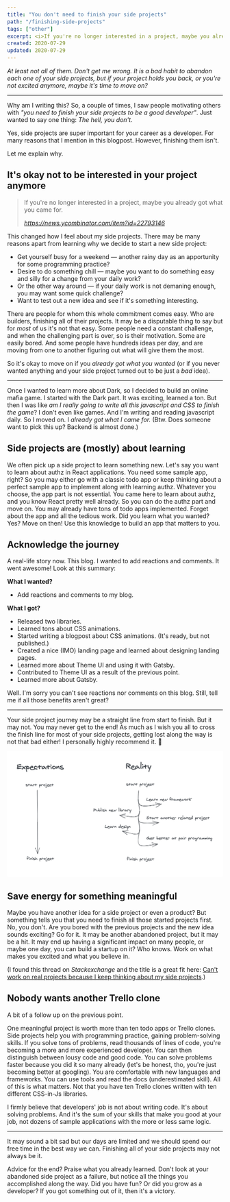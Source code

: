 ```yaml
---
title: "You don't need to finish your side projects"
path: "/finishing-side-projects"
tags: ["other"]
excerpt: <i>If you're no longer interested in a project, maybe you already got what you came for?</i>
created: 2020-07-29
updated: 2020-07-29
---
```


_At least not all of them. Don't get me wrong. It is a bad habit to abandon each one of your side projects, but if your project holds you back, or you're not excited anymore, maybe it's time to move on?_

---

Why am I writing this? So, a couple of times, I saw people motivating others with _"you need to finish your side projects to be a good developer"_. Just wanted to say one thing: _The hell, you don't_.

Yes, side projects are super important for your career as a developer. For many reasons that I mention in this blogpost. However, finishing them isn't.

Let me explain why.

## It's okay not to be interested in your project anymore

> If you're no longer interested in a project, maybe you already got what you came for.
>
> _https://news.ycombinator.com/item?id=22793146_

This changed how I feel about my side projects. There may be many reasons apart from learning why we decide to start a new side project:

- Get yourself busy for a weekend — another rainy day as an apportunity for some programming practice?
- Desire to do something chill — maybe you want to do something easy and silly for a change from your daily work?
- Or the other way around — if your daily work is not demaning enough, you may want some quick challenge?
- Want to test out a new idea and see if it's something interesting.

There are people for whom this whole commitment comes easy. Who are builders, finishing all of their projects. It may be a disputable thing to say but for _most_ of us it's not that easy.
Some people need a constant challenge, and when the challenging part is over, so is their motivation. Some are easily bored. And some people have hundreds ideas per day, and are moving from one to another figuring out what will give them the most.

So it's okay to move on if you _already got what you wanted_ (or if you never wanted anything and your side project turned out to be just a _bad_ idea).

---

Once I wanted to learn more about Dark, so I decided to build an online mafia game. I started with the Dark part. It was exciting, learned a ton. But then I was like _am I really going to write all this javascript and CSS to finish the game_? I don't even like games. And I'm writing and reading javascript daily. So I moved on. I _already got what I came for._ (Btw. Does someone want to pick this up? Backend is almost done.)

## Side projects are (mostly) about learning

<!-- _\* Except for the ones that are supposed to be released as products or opensource libraries._ -->

We often pick up a side project to learn something new. Let's say you want to learn about authz in React applications. You need some sample app, right? So you may either go with a classic todo app or keep thinking about a perfect sample app to implement along with learning authz. Whatever you choose, the app part is not essential. You came here to learn about authz, and you know React pretty well already. So you can do the authz part and move on. You may already have tons of todo apps implemented. Forget about the app and all the tedious work. Did you learn what you wanted? Yes? Move on then! Use this knowledge to build an app that matters to you.

## Acknowledge the journey

A real-life story now. This blog. I wanted to add reactions and comments. It went awesome! Look at this summary:

**What I wanted?**

- Add reactions and comments to my blog.

**What I got?**

- Released two libraries.
- Learned tons about CSS animations.
- Started writing a blogpost about CSS animations. (It's ready, but not published.)
- Created a nice (IMO) landing page and learned about designing landing pages.
- Learned more about Theme UI and using it with Gatsby.
- Contributed to Theme UI as a result of the previous point.
- Learned more about Gatsby.

Well. I'm sorry you can't see reactions nor comments on this blog. Still, tell me if all those benefits aren't great?

---

Your side project journey may be a straight line from start to finish. But it may not. You may never get to the end! As much as I wish you all to cross the finish line for most of your side projects, getting lost along the way is not that bad either! I personally highly recommend it. 😬

<img src="./journey.png" />

## Save energy for something meaningful

Maybe you have another idea for a side project or even a product? But something tells you that you need to finish all those started projects first. No, you don't. Are you bored with the previous projects and the new idea sounds exciting? Go for it. It may be another abandoned project, but it may be a hit. It may end up having a significant impact on many people, or maybe one day, you can build a startup on it? Who knows. Work on what makes you excited and what you believe in.

(I found this thread on _Stackexchange_ and the title is a great fit here: [Can't work on real projects because I keep thinking about my side projects](https://softwareengineering.stackexchange.com/questions/51986/cant-work-on-real-projects-because-i-keep-thinking-about-my-side-projects).)

## Nobody wants another Trello clone

A bit of a follow up on the previous point.

One meaningful project is worth more than ten todo apps or Trello clones. Side projects help you with programming practice, gaining problem-solving skills. If you solve tons of problems, read thousands of lines of code, you're becoming a more and more experienced developer. You can then distinguish between lousy code and good code. You can solve problems faster because you did it so many already (let's be honest, tho, you're just becoming better at googling). You are comfortable with new languages and frameworks. You can use tools and read the docs (underestimated skill). All of this is what matters. Not that you have ten Trello clones written with ten different CSS-in-Js libraries.

I firmly believe that developers' job is not about writing code. It's about solving problems. And it's the sum of your skills that make you good at your job, not dozens of sample applications with the more or less same logic.

---

It may sound a bit sad but our days are limited and we should spend our free time in the best way we can. Finishing all of your side projects may not always be it.

Advice for the end? Praise what you already learned. Don't look at your abandoned side project as a failure, but notice all the things you accomplished along the way. Did you have fun? Or did you grow as a developer? If you got something out of it, then it's a victory.
